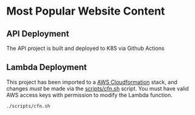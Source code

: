 # Most Popular Website Content

## API Deployment

The API project is built and deployed to K8S via Github Actions

## Lambda Deployment

This project has been imported to a [AWS Cloudformation](https://us-east-2.console.aws.amazon.com/cloudformation/home?region=us-east-2#/stacks/stackinfo?stackId=arn%3Aaws%3Acloudformation%3Aus-east-2%3A598984531759%3Astack%2Fmost-popular-content%2Ffd7e5790-3ed0-11ef-a333-021e135c1eab) stack, and changes _must_ be made via the
[scripts/cfn.sh](.scripts/cfn.sh) script. You must have valid AWS access keys with
permission to modify the Lambda function.

```sh
./scripts/cfn.sh
```
